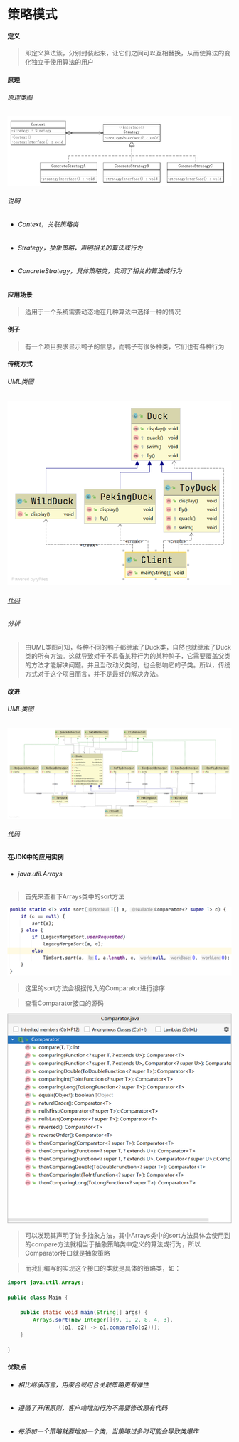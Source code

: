 # 策略模式

#### 定义

>即定义算法簇，分别封装起来，让它们之间可以互相替换，从而使算法的变化独立于使用算法的用户

#### 原理

###### 原理类图

![theory.png](../../../../img/pattern/bp/strategy/theory.png)

###### 说明

* ###### Context，关联策略类

* ###### Strategy，抽象策略，声明相关的算法或行为

* ###### ConcreteStrategy，具体策略类，实现了相关的算法或行为

#### 应用场景

>适用于一个系统需要动态地在几种算法中选择一种的情况

#### 例子

>有一个项目要求显示鸭子的信息，而鸭子有很多种类，它们也有各种行为

#### 传统方式

###### UML类图

![example.png](../../../../img/pattern/bp/strategy/example.png)

###### [代码](../../../../../src/main/java/org/fade/pattern/bp/strategy/example)

###### 分析

>由UML类图可知，各种不同的鸭子都继承了Duck类，自然也就继承了Duck类的所有方法。这就导致对于不具备某种行为的某种鸭子，它需要覆盖父类的方法才能解决问题。并且当改动父类时，也会影响它的子类。所以，传统方式对于这个项目而言，并不是最好的解决办法。

#### 改进

###### UML类图

![improve.png](../../../../img/pattern/bp/strategy/improve.png)

###### [代码](../../../../../src/main/java/org/fade/pattern/bp/strategy/improve)

#### 在JDK中的应用实例

* ###### java.util.Arrays

>首先来查看下Arrays类中的sort方法

![#1](../../../../img/pattern/bp/strategy/Snipaste_2021-04-03_20-42-42.png)

>这里的sort方法会根据传入的Comparator进行排序

>查看Comparator接口的源码

![#2](../../../../img/pattern/bp/strategy/Snipaste_2021-04-03_20-46-06.png)

>可以发现其声明了许多抽象方法，其中Arrays类中的sort方法具体会使用到的compare方法就相当于抽象策略类中定义的算法或行为，所以Comparator接口就是抽象策略

>而我们编写的实现这个接口的类就是具体的策略类，如：

```java
import java.util.Arrays;

public class Main {

    public static void main(String[] args) {
        Arrays.sort(new Integer[]{9, 1, 2, 8, 4, 3},
                ((o1, o2) -> o1.compareTo(o2)));
    }

}
```

#### 优缺点

* ###### 相比继承而言，用聚合或组合关联策略更有弹性

* ###### 遵循了开闭原则，客户端增加行为不需要修改原有代码

* ###### 每添加一个策略就要增加一个类，当策略过多时可能会导致类爆炸
